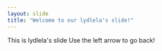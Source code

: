 ```yaml
---
layout: slide
title: "Welcome to our lydlela's slide!"
---
```

This is lydlela's slide
Use the left arrow to go back!
